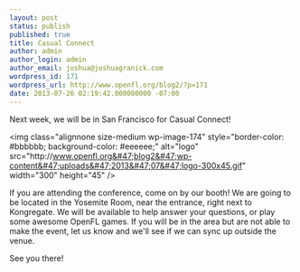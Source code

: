 ```yaml
---
layout: post
status: publish
published: true
title: Casual Connect
author: admin
author_login: admin
author_email: joshua@joshuagranick.com
wordpress_id: 171
wordpress_url: http://www.openfl.org/blog2/?p=171
date: 2013-07-26 02:19:42.000000000 -07:00
---
```

Next week, we will be in San Francisco for Casual Connect!

<img class="alignnone size-medium wp-image-174" style="border-color: #bbbbbb; background-color: #eeeeee;" alt="logo" src="http:&#47;&#47;www.openfl.org&#47;blog2&#47;wp-content&#47;uploads&#47;2013&#47;07&#47;logo-300x45.gif" width="300" height="45" &#47;>

If you are attending the conference, come on by our booth! We are going to be located in the Yosemite Room, near the entrance, right next to Kongregate. We will be available to help answer your questions, or play some awesome OpenFL games. If you will be in the area but are not able to make the event, let us know and we'll see if we can sync up outside the venue.

See you there!
